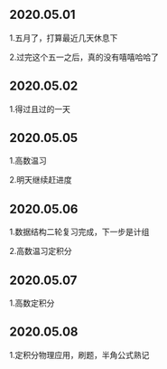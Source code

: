 ## 2020.05.01
1.五月了，打算最近几天休息下

2.过完这个五一之后，真的没有嘻嘻哈哈了

## 2020.05.02
1.得过且过的一天

## 2020.05.05
1.高数温习

2.明天继续赶进度

## 2020.05.06
1.数据结构二轮复习完成，下一步是计组

2.高数温习定积分


## 2020.05.07
1.高数定积分


## 2020.05.08
1.定积分物理应用，刷题，半角公式熟记

